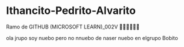 # Ithancito-Pedrito-Alvarito
Ramo de GITHUB (MICROSOFT LEARN)_002V
😶‍🌫️😶‍🌫️😶‍🌫️

ola jrupo soy nuebo
pero no nnuebo de naser
nuebo en elgrupo
Bobito
